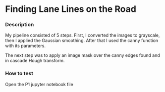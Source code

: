 

# Finding Lane Lines on the Road 

### Description

My pipeline consisted of 5 steps. First, I converted the images to grayscale, then I applied the Gaussian smoothing. 
After that I used the canny function with its parameters.

The next step was to apply an image mask over the canny edges found and in cascade Hough transform.

### How to test
Open the P1 jupyter notebook file
